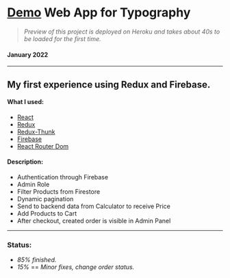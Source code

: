 # [Demo](https://demo-typography-web.herokuapp.com/#/) Web App for Typography #
>_Preview of this project is deployed on Heroku and takes about 40s to be loaded for the first time._
#### January 2022 ####
---
## My first experience using Redux and Firebase. ##
#### What I used: ####
- [React](https://reactjs.org/)
- [Redux](https://redux.js.org/)
- [Redux-Thunk](https://www.npmjs.com/package/redux-thunk)
- [Firebase](https://firebase.google.com/)
- [React Router Dom](https://www.npmjs.com/package/react-router-dom/v/5.3.0)

#### Description: ####
- Authentication through Firebase
- Admin Role
- Filter Products from Firestore
- Dynamic pagination
- Send to backend data from Calculator to receive Price
- Add Products to Cart
- After checkout, created order is visible in Admin Panel

---
### Status: ####
- _85% finished._
- _15%_ == _Minor fixes, change order status._
